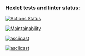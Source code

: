 ### Hexlet tests and linter status:
[![Actions Status](https://github.com/GregorGo/python-project-lvl1/workflows/hexlet-check/badge.svg)](https://github.com/GregorGo/python-project-lvl1/actions)

[![Maintainability](https://api.codeclimate.com/v1/badges/b2c44847c63ad5cdb69e/maintainability)](https://codeclimate.com/github/GregorGo/python-project-lvl1/maintainability)

[![asciicast](https://asciinema.org/a/ZD9l9LTc9zV4Z3IJaG1QHqUWT.svg)](https://asciinema.org/a/ZD9l9LTc9zV4Z3IJaG1QHqUWT)

[![asciicast](https://asciinema.org/a/bRhJP3mcWXYrDrGwY2e8eO4fF.svg)](https://asciinema.org/a/bRhJP3mcWXYrDrGwY2e8eO4fF)